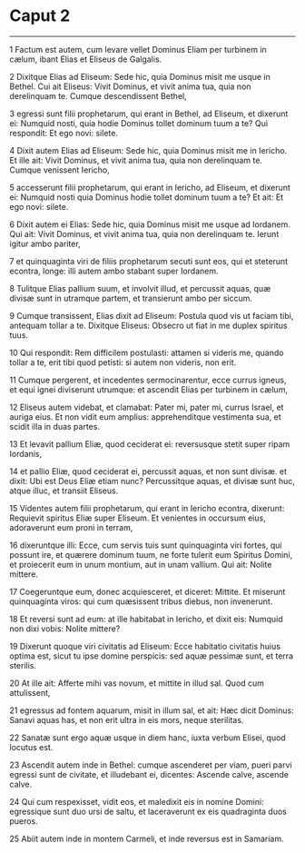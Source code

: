 # Caput 2

***

1 Factum est autem, cum levare vellet Dominus Eliam per turbinem in cælum, ibant Elias et Eliseus de Galgalis.

2 Dixitque Elias ad Eliseum: Sede hic, quia Dominus misit me usque in Bethel. Cui ait Eliseus: Vivit Dominus, et vivit anima tua, quia non derelinquam te. Cumque descendissent Bethel,

3 egressi sunt filii prophetarum, qui erant in Bethel, ad Eliseum, et dixerunt ei: Numquid nosti, quia hodie Dominus tollet dominum tuum a te? Qui respondit: Et ego novi: silete.

4 Dixit autem Elias ad Eliseum: Sede hic, quia Dominus misit me in Iericho. Et ille ait: Vivit Dominus, et vivit anima tua, quia non derelinquam te. Cumque venissent Iericho,

5 accesserunt filii prophetarum, qui erant in Iericho, ad Eliseum, et dixerunt ei: Numquid nosti quia Dominus hodie tollet dominum tuum a te? Et ait: Et ego novi: silete.

6 Dixit autem ei Elias: Sede hic, quia Dominus misit me usque ad Iordanem. Qui ait: Vivit Dominus, et vivit anima tua, quia non derelinquam te. Ierunt igitur ambo pariter,

7 et quinquaginta viri de filiis prophetarum secuti sunt eos, qui et steterunt econtra, longe: illi autem ambo stabant super Iordanem.

8 Tulitque Elias pallium suum, et involvit illud, et percussit aquas, quæ divisæ sunt in utramque partem, et transierunt ambo per siccum.

9 Cumque transissent, Elias dixit ad Eliseum: Postula quod vis ut faciam tibi, antequam tollar a te. Dixitque Eliseus: Obsecro ut fiat in me duplex spiritus tuus.

10 Qui respondit: Rem difficilem postulasti: attamen si videris me, quando tollar a te, erit tibi quod petisti: si autem non videris, non erit.

11 Cumque pergerent, et incedentes sermocinarentur, ecce currus igneus, et equi ignei diviserunt utrumque: et ascendit Elias per turbinem in cælum,

12 Eliseus autem videbat, et clamabat: Pater mi, pater mi, currus Israel, et auriga eius. Et non vidit eum amplius: apprehenditque vestimenta sua, et scidit illa in duas partes.

13 Et levavit pallium Eliæ, quod ceciderat ei: reversusque stetit super ripam Iordanis,

14 et pallio Eliæ, quod ceciderat ei, percussit aquas, et non sunt divisæ. et dixit: Ubi est Deus Eliæ etiam nunc? Percussitque aquas, et divisæ sunt huc, atque illuc, et transiit Eliseus.

15 Videntes autem filii prophetarum, qui erant in Iericho econtra, dixerunt: Requievit spiritus Eliæ super Eliseum. Et venientes in occursum eius, adoraverunt eum proni in terram,

16 dixeruntque illi: Ecce, cum servis tuis sunt quinquaginta viri fortes, qui possunt ire, et quærere dominum tuum, ne forte tulerit eum Spiritus Domini, et proiecerit eum in unum montium, aut in unam vallium. Qui ait: Nolite mittere.

17 Coegeruntque eum, donec acquiesceret, et diceret: Mittite. Et miserunt quinquaginta viros: qui cum quæsissent tribus diebus, non invenerunt.

18 Et reversi sunt ad eum: at ille habitabat in Iericho, et dixit eis: Numquid non dixi vobis: Nolite mittere?

19 Dixerunt quoque viri civitatis ad Eliseum: Ecce habitatio civitatis huius optima est, sicut tu ipse domine perspicis: sed aquæ pessimæ sunt, et terra sterilis.

20 At ille ait: Afferte mihi vas novum, et mittite in illud sal. Quod cum attulissent,

21 egressus ad fontem aquarum, misit in illum sal, et ait: Hæc dicit Dominus: Sanavi aquas has, et non erit ultra in eis mors, neque sterilitas.

22 Sanatæ sunt ergo aquæ usque in diem hanc, iuxta verbum Elisei, quod locutus est.

23 Ascendit autem inde in Bethel: cumque ascenderet per viam, pueri parvi egressi sunt de civitate, et illudebant ei, dicentes: Ascende calve, ascende calve.

24 Qui cum respexisset, vidit eos, et maledixit eis in nomine Domini: egressique sunt duo ursi de saltu, et laceraverunt ex eis quadraginta duos pueros.

25 Abiit autem inde in montem Carmeli, et inde reversus est in Samariam.

